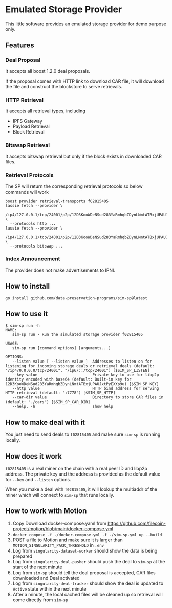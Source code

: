 # Emulated Storage Provider

This little software provides an emulated storage provider for demo purpose only.

## Features
### Deal Proposal
It accepts all boost 1.2.0 deal proposals. 

If the proposal comes with HTTP link to download CAR file, it will download the file and construct the blockstore to serve retrievals.

### HTTP Retrieval
It accepts all retrieval types, including
- IPFS Gateway
- Payload Retrieval
- Block Retrieval

### Bitswap Retrieval
It accepts bitswap retrieval but only if the block exists in downloaded CAR files.

### Retrieval Protocols
The SP will return the corresponding retrieval protocols so below commands will work
```shell
boost provider retrieval-transports f02815405
lassie fetch --provider \
  /ip4/127.0.0.1/tcp/24001/p2p/12D3KooWDeNSud283YaRmhqbZDynLNmtATBxjUPAUJxtPyEXXp9u \
  --protocols http ...
lassie fetch --provider \
  /ip4/127.0.0.1/tcp/24001/p2p/12D3KooWDeNSud283YaRmhqbZDynLNmtATBxjUPAUJxtPyEXXp9u \
  --protocols bitswap ...
```

### Index Announcement
The provider does not make advertisements to IPNI.

## How to install
```shell
go install github.com/data-preservation-programs/sim-sp@latest
```

## How to use it 
```shell
$ sim-sp run -h
NAME:
   sim-sp run - Run the simulated storage provider f02815405

USAGE:
   sim-sp run [command options] [arguments...]

OPTIONS:
   --listen value [ --listen value ]  Addresses to listen on for listening for incoming storage deals or retrieval deals (default: "/ip4/0.0.0.0/tcp/24001", "/ip6/::/tcp/24001") [$SIM_SP_LISTEN]
   --key value                        Private key to use for libp2p identity encoded with base64 (default: Built-in key for 12D3KooWDeNSud283YaRmhqbZDynLNmtATBxjUPAUJxtPyEXXp9u) [$SIM_SP_KEY]
   --http value                       HTTP bind address for serving HTTP retrieval (default: ":7778") [$SIM_SP_HTTP]
   --car-dir value                    Directory to store CAR files in (default: "./cars") [$SIM_SP_CAR_DIR]
   --help, -h                         show help
```

## How to make deal with it
You just need to send deals to `f02815405` and make sure `sim-sp` is running locally.

## How does it work
`f02815405` is a real miner on the chain with a real peer ID and libp2p address. The private key and the address is provided as the default value for `--key` and `--listen` options.

When you make a deal with `f02815405`, it will lookup the multiaddr of the miner which will connect to `sim-sp` that runs locally.


## How to work with Motion
1. Copy Download docker-compose.yaml from https://github.com/filecoin-project/motion/blob/main/docker-compose.yml
2. `docker compose -f ./docker-compose.yml -f ./sim-sp.yml up --build`
3. POST a file to Motion and make sure it is larger than `MOTION_SINGULARITY_PACK_THRESHOLD` in `.env`
4. Log from `singularity-dataset-worker` should show the data is being prepared
5. Log from `singularity-deal-pusher` should push the deal to `sim-sp` at the start of the next minute
6. Log from `sim-sp` should tell the deal proposal is accepted, CAR files downloaded and Deal activated
7. Log from `singularity-deal-tracker` should show the deal is updated to `Active` state within the next minute
8. After a minute, the local cached files will be cleaned up so retrieval will come directly from `sim-sp`
